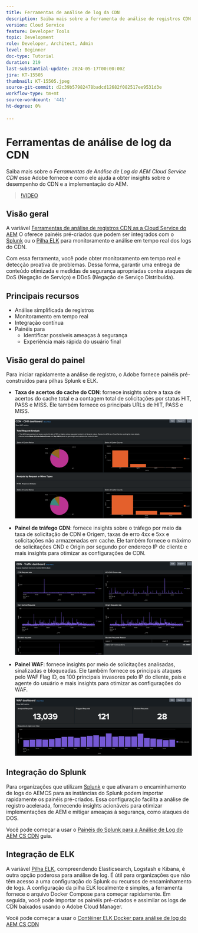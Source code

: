 ```yaml
---
title: Ferramentas de análise de log da CDN
description: Saiba mais sobre a ferramenta de análise de registros CDN da AEM Cloud Service que o Adobe fornece e como ela ajuda a obter insights sobre o desempenho do CDN e a implementação do AEM.
version: Cloud Service
feature: Developer Tools
topic: Development
role: Developer, Architect, Admin
level: Beginner
doc-type: Tutorial
duration: 219
last-substantial-update: 2024-05-17T00:00:00Z
jira: KT-15505
thumbnail: KT-15505.jpeg
source-git-commit: d2c39b57982478badcd12682f082517ee9531d3e
workflow-type: tm+mt
source-wordcount: '441'
ht-degree: 0%

---
```



# Ferramentas de análise de log da CDN

Saiba mais sobre o _Ferramentas de Análise de Log da AEM Cloud Service CDN_ esse Adobe fornece e como ele ajuda a obter insights sobre o desempenho do CDN e a implementação do AEM.
 
>[!VIDEO](https://video.tv.adobe.com/v/3429177?quality=12&learn=on)

## Visão geral

A variável [Ferramentas de análise de registros CDN as a Cloud Service do AEM](https://github.com/adobe/AEMCS-CDN-Log-Analysis-Tooling) O oferece painéis pré-criados que podem ser integrados com o [Splunk](https://www.splunk.com/en_us/products/observability-cloud.html) ou o [Pilha ELK](https://www.elastic.co/elastic-stack) para monitoramento e análise em tempo real dos logs do CDN.

Com essa ferramenta, você pode obter monitoramento em tempo real e detecção proativa de problemas. Dessa forma, garantir uma entrega de conteúdo otimizada e medidas de segurança apropriadas contra ataques de DoS (Negação de Serviço) e DDoS (Negação de Serviço Distribuída).

## Principais recursos

- Análise simplificada de registros
- Monitoramento em tempo real
- Integração contínua
- Painéis para
   - Identificar possíveis ameaças à segurança
   - Experiência mais rápida do usuário final

## Visão geral do painel

Para iniciar rapidamente a análise de registro, o Adobe fornece painéis pré-construídos para pilhas Splunk e ELK.

- **Taxa de acertos do cache do CDN**: fornece insights sobre a taxa de acertos do cache total e a contagem total de solicitações por status HIT, PASS e MISS. Ele também fornece os principais URLs de HIT, PASS e MISS.

  ![Taxa de acertos do cache do CDN](assets/CHR-dashboard.png)

- **Painel de tráfego CDN**: fornece insights sobre o tráfego por meio da taxa de solicitação de CDN e Origem, taxas de erro 4xx e 5xx e solicitações não armazenadas em cache. Ele também fornece o máximo de solicitações CND e Origin por segundo por endereço IP de cliente e mais insights para otimizar as configurações de CDN.

  ![Painel de tráfego CDN](assets/Traffic-dashboard.png)

- **Painel WAF**: fornece insights por meio de solicitações analisadas, sinalizadas e bloqueadas. Ele também fornece os principais ataques pelo WAF Flag ID, os 100 principais invasores pelo IP do cliente, país e agente do usuário e mais insights para otimizar as configurações do WAF.

  ![Painel WAF](assets/WAF-Dashboard.png)

## Integração do Splunk

Para organizações que utilizam [Splunk](https://www.splunk.com/en_us/products/observability-cloud.html) e que ativaram o encaminhamento de logs do AEMCS para as instâncias do Splunk podem importar rapidamente os painéis pré-criados. Essa configuração facilita a análise de registro acelerada, fornecendo insights acionáveis para otimizar implementações de AEM e mitigar ameaças à segurança, como ataques de DOS.

Você pode começar a usar o [Painéis do Splunk para a Análise de Log do AEM CS CDN](https://github.com/adobe/AEMCS-CDN-Log-Analysis-Tooling/blob/main/Splunk/READEME.md#splunk-dashboards-for-aemcs-cdn-log-analysis) guia.


## Integração de ELK

A variável [Pilha ELK](https://www.elastic.co/elastic-stack), compreendendo Elasticsearch, Logstash e Kibana, é outra opção poderosa para análise de log. É útil para organizações que não têm acesso a uma configuração do Splunk ou recursos de encaminhamento de logs. A configuração da pilha ELK localmente é simples, a ferramenta fornece o arquivo Docker Compose para começar rapidamente. Em seguida, você pode importar os painéis pré-criados e assimilar os logs de CDN baixados usando o Adobe Cloud Manager.

Você pode começar a usar o [Contêiner ELK Docker para análise de log do AEM CS CDN](https://github.com/adobe/AEMCS-CDN-Log-Analysis-Tooling/blob/main/ELK/README.md#elk-docker-container-for-aemcs-cdn-log-analysis)


